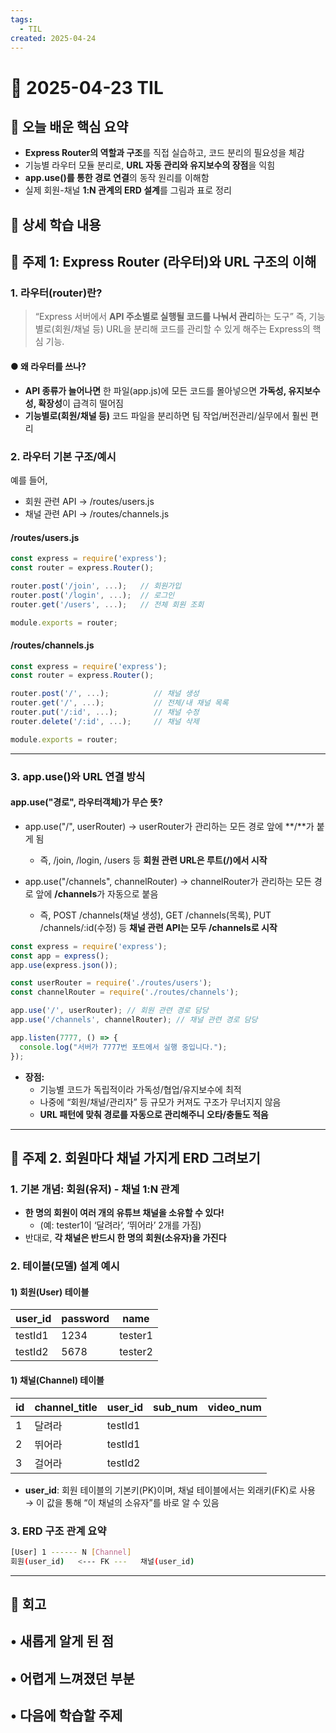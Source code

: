 ```yaml
---
tags:
  - TIL
created: 2025-04-24
---
```


# 📘 2025-04-23 TIL

## 📌 오늘 배운 핵심 요약
- **Express Router의 역할과 구조**를 직접 실습하고, 코드 분리의 필요성을 체감
- 기능별 라우터 모듈 분리로, **URL 자동 관리와 유지보수의 장점**을 익힘
- **app.use()를 통한 경로 연결**의 동작 원리를 이해함
- 실제 회원-채널 **1:N 관계의 ERD 설계**를 그림과 표로 정리


## 🧠 상세 학습 내용

## 📍 주제 1:  Express Router (라우터)와 URL 구조의 이해

### 1. 라우터(router)란?
> “Express 서버에서 **API 주소별로 실행될 코드를 나눠서 관리**하는 도구”
> 즉, 기능별로(회원/채널 등) URL을 분리해 코드를 관리할 수 있게 해주는 Express의 핵심 기능.
#### ● 왜 라우터를 쓰나?
- **API 종류가 늘어나면** 한 파일(app.js)에 모든 코드를 몰아넣으면 **가독성, 유지보수성, 확장성**이 급격히 떨어짐
- **기능별로(회원/채널 등)** 코드 파일을 분리하면 팀 작업/버전관리/실무에서 훨씬 편리

### **2. 라우터 기본 구조/예시**
예를 들어,
- 회원 관련 API → /routes/users.js
- 채널 관련 API → /routes/channels.js

#### **/routes/users.js**
```js
const express = require('express');
const router = express.Router();

router.post('/join', ...);   // 회원가입
router.post('/login', ...);  // 로그인
router.get('/users', ...);   // 전체 회원 조회

module.exports = router;
```

#### **/routes/channels.js**
```js
const express = require('express');
const router = express.Router();

router.post('/', ...);          // 채널 생성
router.get('/', ...);           // 전체/내 채널 목록
router.put('/:id', ...);        // 채널 수정
router.delete('/:id', ...);     // 채널 삭제

module.exports = router;
```

---

### **3.** app.use()와 URL 연결 방식

#### app.use("경로", 라우터객체)가 무슨 뜻?

- app.use("/", userRouter)
    → userRouter가 관리하는 모든 경로 앞에 **/**가 붙게 됨
    - 즉, /join, /login, /users 등 **회원 관련 URL은 루트(/)에서 시작**

- app.use("/channels", channelRouter)
    → channelRouter가 관리하는 모든 경로 앞에 **/channels**가 자동으로 붙음
    - 즉, POST /channels(채널 생성), GET /channels(목록), PUT /channels/:id(수정) 등
        **채널 관련 API는 모두 /channels로 시작**

```js
const express = require('express');
const app = express();
app.use(express.json());

const userRouter = require('./routes/users');
const channelRouter = require('./routes/channels');

app.use('/', userRouter); // 회원 관련 경로 담당
app.use('/channels', channelRouter); // 채널 관련 경로 담당

app.listen(7777, () => {
  console.log("서버가 7777번 포트에서 실행 중입니다.");
});
```
- **장점:**
    - 기능별 코드가 독립적이라 가독성/협업/유지보수에 최적
    - 나중에 “회원/채널/관리자” 등 규모가 커져도 구조가 무너지지 않음
    - **URL 패턴에 맞춰 경로를 자동으로 관리해주니 오타/충돌도 적음**


---
## 📍 주제 2.  회원마다 채널 가지게 ERD 그려보기

### **1. 기본 개념: 회원(유저) - 채널 1:N 관계**

- **한 명의 회원이 여러 개의 유튜브 채널을 소유할 수 있다!**
    - (예: tester1이 ‘달려라’, ‘뛰어라’ 2개를 가짐)
- 반대로, **각 채널은 반드시 한 명의 회원(소유자)을 가진다**

### 2. 테이블(모델) 설계 예시
#### 1) 회원(User) 테이블

| **user_id** | **password** | **name** |
| ----------- | ------------ | -------- |
| testId1     | 1234         | tester1  |
| testId2     | 5678         | tester2  |

#### 1) 채널(Channel) 테이블
| **id** | **channel_title** | **user_id** | **sub_num** | **video_num** |
| ------ | ----------------- | ----------- | ----------- | ------------- |
| 1      | 달려라               | testId1     |             |               |
| 2      | 뛰어라               | testId1     |             |               |
| 3      | 걸어라               | testId2     |             |               |
- **user_id**: 회원 테이블의 기본키(PK)이며, 채널 테이블에서는 외래키(FK)로 사용
→ 이 값을 통해 “이 채널의 소유자”를 바로 알 수 있음

### 3. ERD 구조 관계 요약
```bash
[User] 1 ------ N [Channel]
회원(user_id)   <--- FK ---   채널(user_id)
```



---

## **💭 회고**

• **새롭게 알게 된 점**
- 

• **어렵게 느껴졌던 부분**
- 

• **다음에 학습할 주제**
- 

